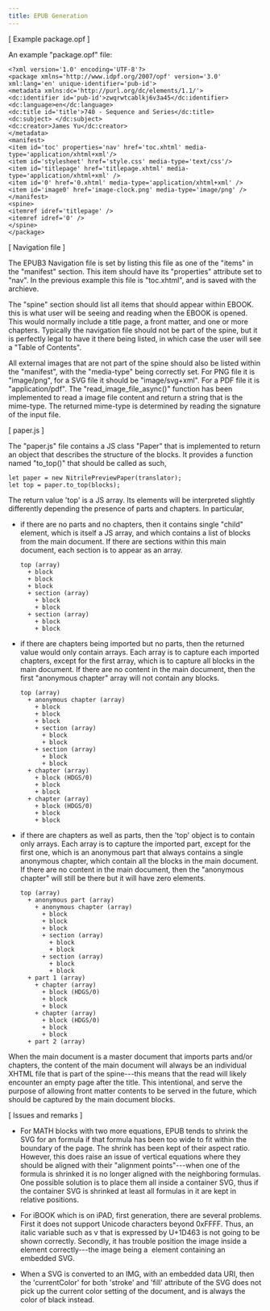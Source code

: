 ```yaml
---
title: EPUB Generation
---
```


[ Example package.opf ]

An example "package.opf" file:

    <?xml version='1.0' encoding='UTF-8'?>
    <package xmlns='http://www.idpf.org/2007/opf' version='3.0' xml:lang='en' unique-identifier='pub-id'>
    <metadata xmlns:dc='http://purl.org/dc/elements/1.1/'>
    <dc:identifier id='pub-id'>zwqrwtcablkj6v3a45</dc:identifier>
    <dc:language>en</dc:language>
    <dc:title id='title'>740 - Sequence and Series</dc:title>
    <dc:subject> </dc:subject>
    <dc:creator>James Yu</dc:creator>
    </metadata>
    <manifest>
    <item id='toc' properties='nav' href='toc.xhtml' media-type='application/xhtml+xml'/>
    <item id='stylesheet' href='style.css' media-type='text/css'/>
    <item id='titlepage' href='titlepage.xhtml' media-type='application/xhtml+xml' />
    <item id='0' href='0.xhtml' media-type='application/xhtml+xml' />
    <item id='image0' href='image-clock.png' media-type='image/png' />
    </manifest>
    <spine>
    <itemref idref='titlepage' />
    <itemref idref='0' />
    </spine>
    </package>


[ Navigation file ]

The EPUB3 Navigation file is set by listing this file as one of the 
"items" in the "manifest" section. This item should have its
"properties" attribute set to "nav". In the previous example
this file is "toc.xhtml", and is saved with the archieve.

The "spine" section should list all items that should appear
within EBOOK. this is what user will be seeing and reading
when the EBOOK is opened. This would normally include a
title page, a front matter, and one or more chapters. 
Typically the navigation file should not be part of the
spine, but it is perfectly legal to have it there
being listed, in which case the user will see a "Table of Contents".

All external images that are not part of the spine should
also be listed within the "manifest", with the "media-type" being
correctly set. For PNG file it is "image/png", for a SVG file
it should be "image/svg+xml". For a PDF file it is "application/pdf".
The "read_image_file_async()" function has been implemented to read
a image file content and return a string that is the mime-type.
The returned mime-type is determined by reading the signature
of the input file.

[ paper.js ]

The "paper.js" file contains a JS class "Paper" that is implemented
to return an object that describes the structure of the blocks.
It provides a function named "to_top()" that should be called as 
such,

    let paper = new NitrilePreviewPaper(translator);
    let top = paper.to_top(blocks);

The return value 'top' is a JS array. Its elements will be interpreted
slightly differently depending the presence of parts and chapters.
In particular,

- if there are no parts and no chapters, then it 
  contains single "child" element, which is itself
  a JS array, and which contains
  a list of blocks from the main document.
  If there are sections within this main document, each
  section is to appear as an array.

  ```
  top (array) 
    + block
    + block
    + block
    + section (array) 
      + block
      + block
    + section (array)
      + block
      + block
  ```

- if there are chapters being imported but no parts,
  then the returned value would only contain arrays.
  Each array is to capture each imported chapters,
  except for the first array, which is to 
  capture all blocks
  in the main document. 
  If there are no content in the main document, 
  then the first "anonymous chapter" 
  array will not contain any blocks.

  ```
  top (array) 
    + anonymous chapter (array) 
      + block
      + block
      + block
      + section (array) 
        + block
        + block
      + section (array)
        + block
        + block
    + chapter (array)
      + block (HDGS/0)
      + block 
      + block
    + chapter (array)
      + block (HDGS/0)
      + block
      + block
  ```

- if there are chapters as well as parts, 
  then the 'top' object is to contain only arrays.
  Each array is to capture the imported part, except
  for the first one, which is an anonymous part that
  always contains a single anonymous chapter, which
  contain all the blocks in the main document.
  If there are no content in the main document, 
  then the "anonymous chapter" will still be there
  but it will have zero elements.

  ```
  top (array) 
    + anonymous part (array)
      + anonymous chapter (array) 
        + block
        + block
        + block
        + section (array) 
          + block
          + block
        + section (array)
          + block
          + block
    + part 1 (array)
      + chapter (array)
        + block (HDGS/0)
        + block 
        + block
      + chapter (array)
        + block (HDGS/0)
        + block
        + block
    + part 2 (array)
  ```

When the main document is a master document that imports parts
and/or chapters, the content of the main document will always
be an individual XHTML file that is part of the spine---this
means that the read will likely encounter an empty page after
the title. This intentional, and serve the purpose of allowing
front matter contents to be served in the future, which
should be captured by the main document blocks.



[ Issues and remarks ]

- For MATH blocks with two more equations, EPUB tends to shrink
  the SVG for an formula if that formula has been too wide
  to fit within the boundary of the page. The shrink has been
  kept of their aspect ratio. However, this does raise an issue
  of vertical equations where they should be aligned with their
  "alignment points"---when one of the formula is shrinked it
  is no longer aligned with the neighboring formulas. One possible
  solution is to place them all inside a container SVG, thus
  if the container SVG is shrinked at least all formulas in it
  are kept in relative positions.

- For iBOOK which is on iPAD, first generation, there are several
  problems. First it does not support Unicode characters beyond
  0xFFFF. Thus, an italic variable such as v that is expressed
  by U+1D463 is not going to be shown correctly. Secondly, it
  has trouble position the image inside a <caption> element
  correctly---the image being a <img> element containing an
  embedded SVG. 

- When a SVG is converted to an IMG, with an embedded data URI,
  then the 'currentColor' for both 'stroke' and 'fill' attribute
  of the SVG does not pick up the current color setting of the
  document, and is always the color of black instead.
   
